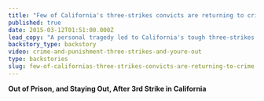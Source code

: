 ```yaml
---
title: "Few of California's three-strikes convicts are returning to crime"
published: true
date: 2015-03-12T01:51:00.000Z
lead_copy: "A personal tragedy led to California's tough three-strikes law. Many people convicted under the law have now been released early and are struggling to adjust, but not returning to crime. "
backstory_type: backstory
video: crime-and-punishment-three-strikes-and-youre-out
type: backstories
slug: few-of-californias-three-strikes-convicts-are-returning-to-crime
---
```


**Out of Prison, and Staying Out, After 3rd Strike in California**
[](http://nyti.ms/1aqfln5)

